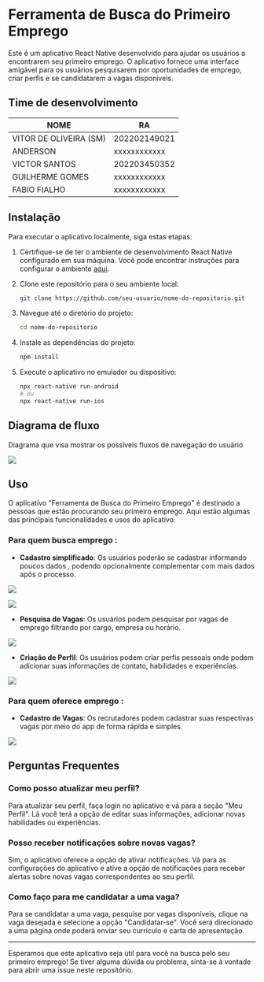 # Ferramenta de Busca do Primeiro Emprego

Este é um aplicativo React Native desenvolvido para ajudar os usuários a encontrarem seu primeiro emprego. O aplicativo fornece uma interface amigável para os usuários pesquisarem por oportunidades de emprego, criar perfis e se candidatarem a vagas disponíveis.

## Time de desenvolvimento
| NOME                  | RA           |
| ----------------------| ------------ |
| VITOR DE OLIVEIRA (SM)| 202202149021 |
| ANDERSON              | xxxxxxxxxxxx |
| VICTOR SANTOS         | 202203450352 |
| GUILHERME GOMES       | xxxxxxxxxxxx |
| FABIO FIALHO          | xxxxxxxxxxxx |


## Instalação

Para executar o aplicativo localmente, siga estas etapas:

1. Certifique-se de ter o ambiente de desenvolvimento React Native configurado em sua máquina. Você pode encontrar instruções para configurar o ambiente [aqui](https://reactnative.dev/docs/environment-setup).

2. Clone este repositório para o seu ambiente local:

    ```bash
    git clone https://github.com/seu-usuario/nome-do-repositorio.git
    ```

3. Navegue até o diretório do projeto:

    ```bash
    cd nome-do-repositorio
    ```

4. Instale as dependências do projeto:

    ```bash
    npm install
    ```

5. Execute o aplicativo no emulador ou dispositivo:

    ```bash
    npx react-native run-android
    # ou
    npx react-native run-ios
    ```


## Diagrama de fluxo

Diagrama que visa mostrar os possíveis fluxos de navegação do usuário

![](assets/JobFinderDiagram.jpg)

## Uso

O aplicativo "Ferramenta de Busca do Primeiro Emprego" é destinado a pessoas que estão procurando seu primeiro emprego. Aqui estão algumas das principais funcionalidades e usos do aplicativo:

### Para quem busca emprego :

- **Cadastro simplificado**: Os usuários poderão se cadastrar informando poucos dados , podendo opcionalmente complementar com mais dados após o processo.

![](assets/cadastro.jpg)

![](assets/login.jpg)

- **Pesquisa de Vagas**: Os usuários podem pesquisar por vagas de emprego filtrando por cargo, empresa ou horário.

![](assets/listadevagas.jpg)
  
- **Criação de Perfil**: Os usuários podem criar perfis pessoais onde podem adicionar suas informações de contato, habilidades e experiências.

![](assets/perfil.jpg)

### Para quem oferece emprego :

- **Cadastro de Vagas**: Os recrutadores podem cadastrar suas respectivas vagas por meio do app de forma rápida e simples.

![](assets/perfil.jpg)

## Perguntas Frequentes

### Como posso atualizar meu perfil?

Para atualizar seu perfil, faça login no aplicativo e vá para a seção "Meu Perfil". Lá você terá a opção de editar suas informações, adicionar novas habilidades ou experiências.

### Posso receber notificações sobre novas vagas?

Sim, o aplicativo oferece a opção de ativar notificações. Vá para as configurações do aplicativo e ative a opção de notificações para receber alertas sobre novas vagas correspondentes ao seu perfil.

### Como faço para me candidatar a uma vaga?

Para se candidatar a uma vaga, pesquise por vagas disponíveis, clique na vaga desejada e selecione a opção "Candidatar-se". Você será direcionado a uma página onde poderá enviar seu currículo e carta de apresentação.

---

Esperamos que este aplicativo seja útil para você na busca pelo seu primeiro emprego! Se tiver alguma dúvida ou problema, sinta-se à vontade para abrir uma issue neste repositório.
